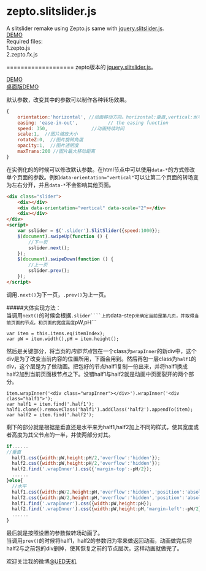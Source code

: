 zepto.slitslider.js
===================

A slitslider remake using Zepto.js same with [jquery.slitslider.js](https://github.com/codrops/SlitSlider).  
[DEMO](http://www.iloushi.cn/ued/zepto-slitslider/)  
Required files:  
1.zepto.js  
2.zepto.fx.js  


===================
zepto版本的 [jquery.slitslider.js](https://github.com/codrops/SlitSlider)。  

[DEMO](http://www.iloushi.cn/ued/zepto-slitslider/)  
[桌面版DEMO](http://www.iloushi.cn/ued/zepto-slitslider/desktop.html)  

默认参数，改变其中的参数可以制作各种转场效果。  
```javascript
{
	orientation:'horizontal', //动画移动方向。horizontal:垂直,vertical:水平
	easing: 'ease-in-out',           // the easing function
	speed: 350,                //动画持续时间
	scale:1,  //图片缩放大小
	rotateZ:0,  //图片旋转角度
	opacity:1,  //图片透明度
	maxTrans:200 //图片最大移动距离
}

```  
在实例化的的时候可以修改默认参数。在html节点中可以使用```data-*```的方式修改单个页面的参数。例如```data-orientation="vertical"```可以让第二个页面的转场变为左右分开，并且```data-*```不会影响其他页面。  
```html
<div class="slider">
	<div></div>
	<div data-orientation="vertical" data-scale="2"></div>
	<div></div>
</div>
<script>
	var sslider = $('.slider').SlitSlider({speed:1000});
	$(document).swipeUp(function () {
		//下一页
		sslider.next();
	});
	$(document).swipeDown(function () {
		//上一页
		sslider.prev();
	});
</script>
```  
调用```.next()```为下一页，```.prev()```为上一页。  

#####大体实现方法：  
当调用```next()```的时候会根据```.slider````上的```data-step```来确定当前是第几页，并取得当前页面的节点。和页面的宽度高度```pW,pH```  
```javscript
var item = this.items.eq(itemIndex);
var pW = item.width(),pH = item.height();
```  
然后是关键部分，将当页的*内部节点*包在一个class为```wrapInner```的新div中，这个div是为了改变当前内容的位置所用，下面会用到。然后再包一层class为```half1```的div，这个层是为了做动画。把包好的节点half1复制一份出来，并将half1换成half2加到当前页面根节点之下。没错half1与half2就是动画中页面裂开的两个部分。  
```javscript
item.wrapInner('<div class="wrapInner"></div>').wrapInner('<div class="half1">');
var half1 = item.find('.half1');
half1.clone().removeClass('half1').addClass('half2').appendTo(item);
var half2 = item.find('.half2');
```  
剩下的部分就是根据是垂直还是水平来为half1,half2加上不同的样式，使其宽度或者高度为其父节点的一半，并使两部分对其。  
```javascript
if......
//垂直
  half1.css({width:pW,height:pH/2,'overflow':'hidden'});
  half2.css({width:pW,height:pH/2,'overflow':'hidden'});
  half2.find('.wrapInner').css({'margin-top':-pH/2});
  ......
}else{
  //水平
  half1.css({width:pW/2,height:pH,'overflow':'hidden','position':'absolute','top':'0px','left':'0px'});
  half2.css({width:pW/2,height:pH,'overflow':'hidden','position':'absolute','top':'0px','right':'0px'});
  half1.find('.wrapInner').css({width:pW,height:pH});
  half2.find('.wrapInner').css({width:pW,height:pH,'margin-left':-pW/2});
  ......
}
```  
最后就是按照设置的参数做转场动画了。  
当调用```prev()```的时候将half1，half2的参数归为零来做返回动画，动画做完后将half2与之前包的div删掉，使其恢复之前的节点层次。这样动画就做完了。



欢迎关注我的微博[@UED天机](http://weibo.com/uedtianji)